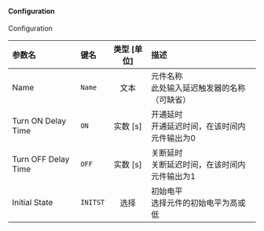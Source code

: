 <!--
DO NOT EDIT THIS FILE DIRECTLY.
This file is generated by tools/comp-docs.js.
All changes will be overwritten by regeneration.
-->

<slot class="model-parameters">

#### Configuration

Configuration

| 参数名 | 键名 | 类型 [单位] | 描述 |
|:------ |:---- |:-----------:|:---- |
| Name | `Name` | 文本 | 元件名称<br>此处输入延迟触发器的名称（可缺省） |
| Turn ON Delay Time | `ON` | 实数 [s] | 开通延时<br>开通延迟时间，在该时间内元件输出为0 |
| Turn OFF Delay Time | `OFF` | 实数 [s] | 关断延时<br>关断延迟时间，在该时间内元件输出为1 |
| Initial State | `INITST` | 选择 | 初始电平<br>选择元件的初始电平为高或低 |


</slot>
